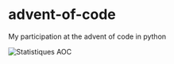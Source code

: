 # advent-of-code

My participation at the advent of code in python

![Statistiques AOC](https://aoc-stats.vercel.app/api/card?username=mbido&totalStars=116&currentYearStars=14&currentDay76&completedDays=7&currentYear=2024)